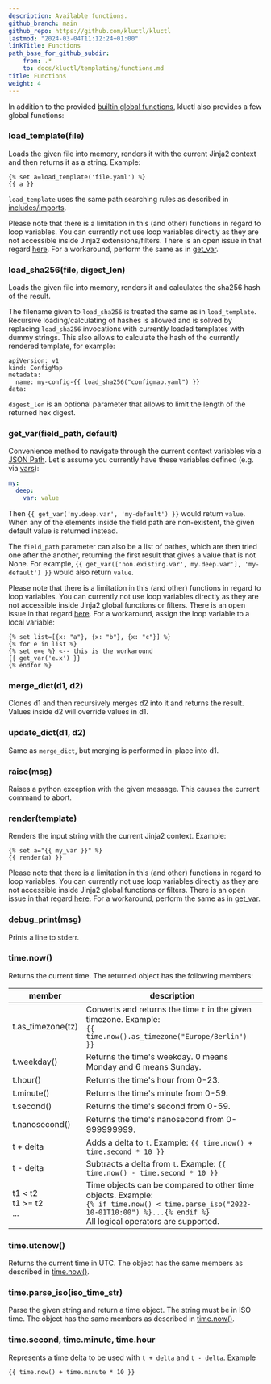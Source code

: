```yaml
---
description: Available functions.
github_branch: main
github_repo: https://github.com/kluctl/kluctl
lastmod: "2024-03-04T11:12:24+01:00"
linkTitle: Functions
path_base_for_github_subdir:
    from: .*
    to: docs/kluctl/templating/functions.md
title: Functions
weight: 4
---
```






In addition to the provided
[builtin global functions](https://jinja.palletsprojects.com/en/3.1.x/templates/#list-of-global-functions),
kluctl also provides a few global functions:

### load_template(file)
Loads the given file into memory, renders it with the current Jinja2 context and then returns it as a string. Example:
```
{% set a=load_template('file.yaml') %}
{{ a }}
```

`load_template` uses the same path searching rules as described in [includes/imports](../templating#includes-and-imports).

Please note that there is a limitation in this (and other) functions in regard to loop variables. You can currently not
use loop variables directly as they are not accessible inside Jinja2 extensions/filters. There is an open issue in 
that regard [here](https://github.com/pallets/jinja/issues/1478). For a workaround, perform the same as in
[get_var](#getvarfieldpath-default).

### load_sha256(file, digest_len)
Loads the given file into memory, renders it and calculates the sha256 hash of the result.

The filename given to `load_sha256` is treated the same as in `load_template`. Recursive loading/calculating of hashes
is allowed and is solved by replacing `load_sha256` invocations with currently loaded templates with dummy strings.
This also allows to calculate the hash of the currently rendered template, for example:

```
apiVersion: v1
kind: ConfigMap
metadata:
  name: my-config-{{ load_sha256("configmap.yaml") }}
data:
```

`digest_len` is an optional parameter that allows to limit the length of the returned hex digest.

### get_var(field_path, default)
Convenience method to navigate through the current context variables via a
[JSON Path](https://goessner.net/articles/JsonPath/). Let's assume you currently have these variables defined
(e.g. via [vars](../deployments/deployment-yml.md#vars-deployment-project)):
```yaml
my:
  deep:
    var: value
```
Then `{{ get_var('my.deep.var', 'my-default') }}` would return `value`.
When any of the elements inside the field path are non-existent, the given default value is returned instead.

The `field_path` parameter can also be a list of pathes, which are then tried one after the another, returning the first
result that gives a value that is not None. For example, `{{ get_var(['non.existing.var', my.deep.var'], 'my-default') }}`
would also return `value`.

Please note that there is a limitation in this (and other) functions in regard to loop variables. You can currently not
use loop variables directly as they are not accessible inside Jinja2 global functions or filters. There is an open issue in
that regard [here](https://github.com/pallets/jinja/issues/1478). For a workaround, assign the loop variable to a local variable:

```
{% set list=[{x: "a"}, {x: "b"}, {x: "c"}] %}
{% for e in list %}
{% set e=e %} <-- this is the workaround
{{ get_var('e.x') }}
{% endfor %}
```

### merge_dict(d1, d2)
Clones d1 and then recursively merges d2 into it and returns the result. Values inside d2 will override values in d1.

### update_dict(d1, d2)
Same as `merge_dict`, but merging is performed in-place into d1.

### raise(msg)
Raises a python exception with the given message. This causes the current command to abort.

### render(template)
Renders the input string with the current Jinja2 context. Example:
```
{% set a="{{ my_var }}" %}
{{ render(a) }}
```

Please note that there is a limitation in this (and other) functions in regard to loop variables. You can currently not
use loop variables directly as they are not accessible inside Jinja2 global functions or filters. There is an open issue in
that regard [here](https://github.com/pallets/jinja/issues/1478). For a workaround, perform the same as in
[get_var](#getvarfieldpath-default).

### debug_print(msg)
Prints a line to stderr.

### time.now()
Returns the current time. The returned object has the following members:

| member                        | description                                                                                                                                                                        |
|-------------------------------|------------------------------------------------------------------------------------------------------------------------------------------------------------------------------------|
| t.as_timezone(tz)             | Converts and returns the time `t` in the given timezone. Example: <br/>`{{ time.now().as_timezone("Europe/Berlin") }}`                                                             |
| t.weekday()                   | Returns the time's weekday. 0 means Monday and 6 means Sunday.                                                                                                                     |
| t.hour()                      | Returns the time's hour from 0-23.                                                                                                                                                 |
| t.minute()                    | Returns the time's minute from 0-59.                                                                                                                                               |
| t.second()                    | Returns the time's second from 0-59.                                                                                                                                               |
| t.nanosecond()                | Returns the time's nanosecond from 0-999999999.                                                                                                                                    |
| t + delta                     | Adds a delta to `t`. Example: `{{ time.now() + time.second * 10 }}`                                                                                                                |
| t - delta                     | Subtracts a delta from `t`. Example: `{{ time.now() - time.second * 10 }}`                                                                                                         |
| t1 < t2<br/>t1 >= t2<br/> ... | Time objects can be compared to other time objects. Example:<br/>`{% if time.now() < time.parse_iso("2022-10-01T10:00") %}...{% endif %}`<br/>All logical operators are supported. |

### time.utcnow()
Returns the current time in UTC.
The object has the same members as described in [time.now()](#timenow).

### time.parse_iso(iso_time_str)
Parse the given string and return a time object. The string must be in ISO time. 
The object has the same members as described in [time.now()](#timenow).

### time.second, time.minute, time.hour
Represents a time delta to be used with `t + delta` and `t - delta`. Example
```
{{ time.now() + time.minute * 10 }}
```
